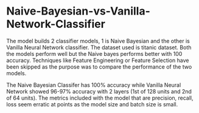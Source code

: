 # Naive-Bayesian-vs-Vanilla-Network-Classifier
The model builds 2 classifier models, 1 is Naive Bayesian and the other is Vanilla Neural Network classifier. 
The dataset used is titanic dataset. Both the models perform well but the Naive bayes performs better with 100 accuracy. 
Techniques like Feature Engineering or Feature Selection have been skipped as the purpose was to compare the performance of the 
two models.

The Naive Bayesian Classifer has 100% accuracy while Vanilla Neural Network showed 96-97% accuracy with 2 layers 
(1st of 128 units and 2nd of 64 units). The metrics included with the model that are precision, 
recall, loss seem erratic at points as the model size and batch size is small.

